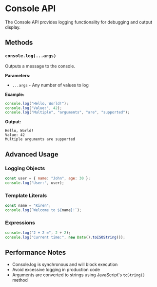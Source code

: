 # Console API

The Console API provides logging functionality for debugging and output display.

## Methods

### `console.log(...args)`

Outputs a message to the console.

**Parameters:**
- `...args` - Any number of values to log

**Example:**
```javascript
console.log("Hello, World!");
console.log("Value:", 42);
console.log("Multiple", "arguments", "are", "supported");
```

**Output:**
```
Hello, World!
Value: 42
Multiple arguments are supported
```

## Advanced Usage

### Logging Objects
```javascript
const user = { name: "John", age: 30 };
console.log("User:", user);
```

### Template Literals
```javascript
const name = "Kiren";
console.log(`Welcome to ${name}!`);
```

### Expressions
```javascript
console.log("2 + 2 =", 2 + 2);
console.log("Current time:", new Date().toISOString());
```

## Performance Notes

- Console.log is synchronous and will block execution
- Avoid excessive logging in production code
- Arguments are converted to strings using JavaScript's `toString()` method